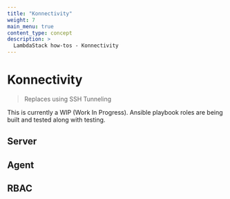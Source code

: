 ```yaml
---
title: "Konnectivity"
weight: 7
main_menu: true
content_type: concept
description: >
  LambdaStack how-tos - Konnectivity
---
```


# Konnectivity

>Replaces using SSH Tunneling

This is currently a WIP (Work In Progress). Ansible playbook roles are being built and tested along with testing.

## Server

## Agent

## RBAC
